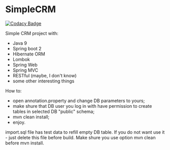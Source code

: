 # SimpleCRM

[![Codacy Badge](https://api.codacy.com/project/badge/Grade/ffd6db97d11449c5b95ebef33f2d1989)](https://app.codacy.com/gh/Gusev2048/SimpleCRM?utm_source=github.com&utm_medium=referral&utm_content=Gusev2048/SimpleCRM&utm_campaign=Badge_Grade_Settings)

Simple CRM project with:

- Java 9
- Spring boot 2
- Hibernate ORM
- Lombok
- Spring Web
- Spring MVC
- RESTful (maybe, I don't know) 
- some other interesting things

How to:
  - open annotation.property and change DB parameters to yours;
  - make shure that DB user you log in with have permission to create tables in selected DB "public" schema;
  - mvn clean install;
  - enjoy.

import.sql file has test data to refill empty DB table. If you do not want use it - just delete this file before build.
Make shure you use option mvn clean before mvn install.
